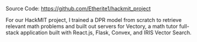 Source Code: <a href = "https://github.com/Etherite1/hackmit_project" target = "_blank" rel = "noreferrer">https://github.com/Etherite1/hackmit_project</a>

For our HackMIT project, I trained a DPR model from scratch to retrieve relevant math problems and built out servers for Vectory, a math tutor full-stack application built with React.js, Flask, Convex, and IRIS Vector Search.